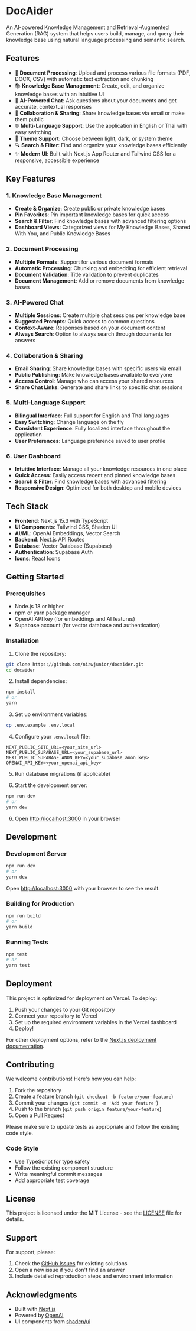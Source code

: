# DocAider

An AI-powered Knowledge Management and Retrieval-Augmented Generation (RAG) system that helps users build, manage, and query their knowledge base using natural language processing and semantic search.

## Features

- 📄 **Document Processing**: Upload and process various file formats (PDF, DOCX, CSV) with automatic text extraction and chunking
- 📚 **Knowledge Base Management**: Create, edit, and organize knowledge bases with an intuitive UI
- 🤖 **AI-Powered Chat**: Ask questions about your documents and get accurate, contextual responses
- 🔗 **Collaboration & Sharing**: Share knowledge bases via email or make them public
- 🌐 **Multi-Language Support**: Use the application in English or Thai with easy switching
- 🎨 **Theme Support**: Choose between light, dark, or system theme
- 🔍 **Search & Filter**: Find and organize your knowledge bases efficiently
- ✨ **Modern UI**: Built with Next.js App Router and Tailwind CSS for a responsive, accessible experience

## Key Features

### 1. Knowledge Base Management

- **Create & Organize**: Create public or private knowledge bases
- **Pin Favorites**: Pin important knowledge bases for quick access
- **Search & Filter**: Find knowledge bases with advanced filtering options
- **Dashboard Views**: Categorized views for My Knowledge Bases, Shared With You, and Public Knowledge Bases

### 2. Document Processing

- **Multiple Formats**: Support for various document formats
- **Automatic Processing**: Chunking and embedding for efficient retrieval
- **Document Validation**: Title validation to prevent duplicates
- **Document Management**: Add or remove documents from knowledge bases

### 3. AI-Powered Chat

- **Multiple Sessions**: Create multiple chat sessions per knowledge base
- **Suggested Prompts**: Quick access to common questions
- **Context-Aware**: Responses based on your document content
- **Always Search**: Option to always search through documents for answers

### 4. Collaboration & Sharing

- **Email Sharing**: Share knowledge bases with specific users via email
- **Public Publishing**: Make knowledge bases available to everyone
- **Access Control**: Manage who can access your shared resources
- **Share Chat Links**: Generate and share links to specific chat sessions

### 5. Multi-Language Support

- **Bilingual Interface**: Full support for English and Thai languages
- **Easy Switching**: Change language on the fly
- **Consistent Experience**: Fully localized interface throughout the application
- **User Preferences**: Language preference saved to user profile

### 6. User Dashboard

- **Intuitive Interface**: Manage all your knowledge resources in one place
- **Quick Access**: Easily access recent and pinned knowledge bases
- **Search & Filter**: Find knowledge bases with advanced filtering
- **Responsive Design**: Optimized for both desktop and mobile devices

## Tech Stack

- **Frontend**: Next.js 15.3 with TypeScript
- **UI Components**: Tailwind CSS, Shadcn UI
- **AI/ML**: OpenAI Embeddings, Vector Search
- **Backend**: Next.js API Routes
- **Database**: Vector Database (Supabase)
- **Authentication**: Supabase Auth
- **Icons**: React Icons

## Getting Started

### Prerequisites

- Node.js 18 or higher
- npm or yarn package manager
- OpenAI API key (for embeddings and AI features)
- Supabase account (for vector database and authentication)

### Installation

1. Clone the repository:

```bash
git clone https://github.com/niawjunior/docaider.git
cd docaider
```

2. Install dependencies:

```bash
npm install
# or
yarn
```

3. Set up environment variables:

```bash
cp .env.example .env.local
```

4. Configure your `.env.local` file:

```env
NEXT_PUBLIC_SITE_URL=<your_site_url>
NEXT_PUBLIC_SUPABASE_URL=<your_supabase_url>
NEXT_PUBLIC_SUPABASE_ANON_KEY=<your_supabase_anon_key>
OPENAI_API_KEY=<your_openai_api_key>
```

5. Run database migrations (if applicable)

6. Start the development server:

```bash
npm run dev
# or
yarn dev
```

6. Open [http://localhost:3000](http://localhost:3000) in your browser

## Development

### Development Server

```bash
npm run dev
# or
yarn dev
```

Open [http://localhost:3000](http://localhost:3000) with your browser to see the result.

### Building for Production

```bash
npm run build
# or
yarn build
```

### Running Tests

```bash
npm test
# or
yarn test
```

## Deployment

This project is optimized for deployment on Vercel. To deploy:

1. Push your changes to your Git repository
2. Connect your repository to Vercel
3. Set up the required environment variables in the Vercel dashboard
4. Deploy!

For other deployment options, refer to the [Next.js deployment documentation](https://nextjs.org/docs/deployment).

## Contributing

We welcome contributions! Here's how you can help:

1. Fork the repository
2. Create a feature branch (`git checkout -b feature/your-feature`)
3. Commit your changes (`git commit -m 'Add your feature'`)
4. Push to the branch (`git push origin feature/your-feature`)
5. Open a Pull Request

Please make sure to update tests as appropriate and follow the existing code style.

### Code Style

- Use TypeScript for type safety
- Follow the existing component structure
- Write meaningful commit messages
- Add appropriate test coverage

## License

This project is licensed under the MIT License - see the [LICENSE](LICENSE) file for details.

## Support

For support, please:

1. Check the [GitHub Issues](https://github.com/niawjunior/docaider/issues) for existing solutions
2. Open a new issue if you don't find an answer
3. Include detailed reproduction steps and environment information

## Acknowledgments

- Built with [Next.js](https://nextjs.org/)
- Powered by [OpenAI](https://openai.com/)
- UI components from [shadcn/ui](https://ui.shadcn.com/)
